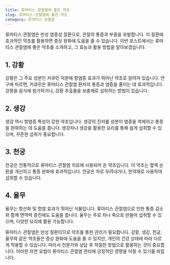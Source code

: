 ```yaml
---
title: 류마티스 관절염에 좋은 약초
slug: 류마티스-관절염에-좋은-약초
category: 류마티스 관절염
---
```


류마티스 관절염은 만성 염증성 질환으로, 관절의 통증과 부종을 유발합니다. 이 질환에 효과적인 약초를 활용하면 증상 완화에 도움을 줄 수 있습니다. 이번 포스트에서는 류마티스 관절염에 좋은 약초를 소개하고, 그 효능과 활용 방법을 알아보겠습니다.

## 1. 강황

강황은 그 주요 성분인 커큐민 덕분에 항염증 효과가 뛰어난 약초로 알려져 있습니다. 연구에 따르면, 커큐민은 류마티스 관절염 환자의 통증과 염증을 줄이는 데 효과적입니다. 강황을 음식에 첨가하거나, 강황 추출물을 보충제로 섭취하는 방법이 있습니다.

## 2. 생강

생강 역시 항염증 특성이 강한 약초입니다. 생강의 진저롤 성분이 염증을 억제하고 통증을 완화하는 데 도움을 줍니다. 생강차나 생강을 활용한 요리를 통해 쉽게 섭취할 수 있으며, 꾸준한 섭취가 중요합니다.

## 3. 천궁

천궁은 전통적으로 류마티스 관절염 치료에 사용되어 온 약초입니다. 이 약초는 혈액 순환을 개선하고 통증 완화에 효과적입니다. 천궁은 차로 우려내거나, 한약재로 사용하여 섭취할 수 있습니다.

## 4. 율무

율무는 항산화 및 항염 효과가 뛰어난 식물입니다. 류마티스 관절염으로 인한 통증 감소와 함께 면역력 증진에도 도움을 줍니다. 율무는 주로 차나 죽으로 만들어 섭취할 수 있으며, 다양한 요리에 활용 가능합니다.

류마티스 관절염은 만성 질환이므로 약초를 통한 관리가 필요합니다. 강황, 생강, 천궁, 율무와 같은 약초들은 증상 완화에 도움을 줄 수 있지만, 개인의 건강 상태에 따라 다르게 작용할 수 있습니다. 따라서 전문가와 상담 후 적절한 방법으로 활용하는 것이 중요합니다. 이러한 자연 요법이 류마티스 관절염 관리에 긍정적인 영향을 미칠 수 있기를 바랍니다.